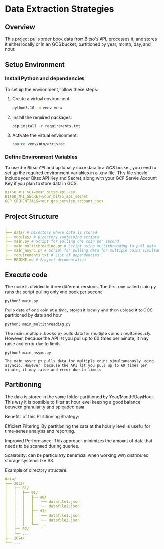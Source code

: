 # Data Extraction Strategies

## Overview

This project pulls order book data from Bitso's API, processes it, and stores it either locally or in an GCS bucket, partitioned by year, month, day, and hour.

## Setup Environment

### Install Python and dependencies

To set up the environment, follow these steps:

1. Create a virtual environment:
    ```sh
    python3.10 -m venv venv
    ```

2. Install the required packages:
    ```sh
    pip install -r requirements.txt
    ```

3. Activate the virtual environment:
    ```sh
    source venv/bin/activate
    ```

### Define Environment Variables

To use the Bitso API and optionally store data in a GCS bucket, you need to set up the required environment variables in a .env file. This file should include your Bitso API Key and Secret, along with your GCP Servie Account Key if you plan to store data in GCS.

```yaml
BITSO_API_KEY=your_bitso_api_key
BITSO_API_SECRET=your_bitso_api_secret
GCP_CREDENTIALS=your_gcp_service_account_json
```


## Project Structure

```yaml
.
├── data/ # Directory where data is stored
├── modules/ # Directory containing scripts
│── main.py # Script for pulling one coin per second
│── main_multithreading.py # Script using multithreading to pull data for multiple coins simultaneously
│── main_async.py # Script for pulling data for multiple coins simultaneously using asyncio
├── requirements.txt # List of dependencies
└── README.md # Project documentation
```


## Execute code


The code is divided in three different versions. The first one called main.py runs the script pulling only one book per second

```
python3 main.py
```

Pulls data of one coin at a time, stores it locally and then upload it to GCS partitioned by date and hour

```
python3 main_multithreading.py
```

The main_multiple_books.py pulls data for multiple coins simultaneously. However, because the API let you pull up to 60 times per minute, it may raise and error due to limits

```
python3 main_async.py

The main_async.py pulls data for multiple coins simultaneously using asyncio. However, because the API let you pull up to 60 times per minute, it may raise and error due to limits
```

## Partitioning

The data is stored in the same folder partitioned by Year/Month/Day/Hour. This way it is possible to filter at hour level keeping a good balance between granularity and spreaded data

Benefits of this Partitioning Strategy:

Efficient Filtering: By partitioning the data at the hourly level is useful for time-series analysis and reporting.

Improved Performance: This approach minimizes the amount of data that needs to be scanned during queries.

Scalability: can be particularly beneficial when working with distributed storage systems like S3.


Example of directory structure:

```yaml
data/
├── 2023/
│   ├── 01/
│   │   ├── 01/
│   │   │   ├── 00/
│   │   │   │   ├── datafile1.json
│   │   │   │   └── datafile2.json
│   │   │   ├── 01/
│   │   │   │   ├── datafile1.json
│   │   │   │   └── datafile2.json
│   │   │   └── ...
│   ├── 02/
│   └── ...
├── 2024/
└── ...
```
